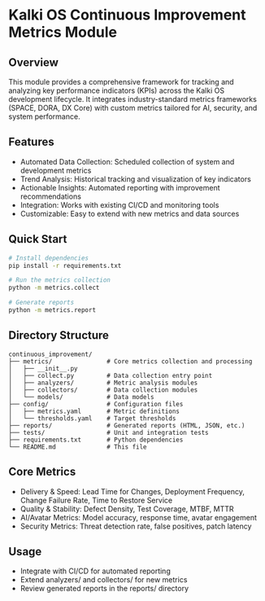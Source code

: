 # Kalki OS Continuous Improvement Metrics Module

## Overview
This module provides a comprehensive framework for tracking and analyzing key performance indicators (KPIs) across the Kalki OS development lifecycle. It integrates industry-standard metrics frameworks (SPACE, DORA, DX Core) with custom metrics tailored for AI, security, and system performance.

## Features
- Automated Data Collection: Scheduled collection of system and development metrics
- Trend Analysis: Historical tracking and visualization of key indicators
- Actionable Insights: Automated reporting with improvement recommendations
- Integration: Works with existing CI/CD and monitoring tools
- Customizable: Easy to extend with new metrics and data sources

## Quick Start
```bash
# Install dependencies
pip install -r requirements.txt

# Run the metrics collection
python -m metrics.collect

# Generate reports
python -m metrics.report
```

## Directory Structure
```
continuous_improvement/
├── metrics/               # Core metrics collection and processing
│   ├── __init__.py
│   ├── collect.py         # Data collection entry point
│   ├── analyzers/         # Metric analysis modules
│   ├── collectors/        # Data collection modules
│   └── models/            # Data models
├── config/                # Configuration files
│   ├── metrics.yaml       # Metric definitions
│   └── thresholds.yaml    # Target thresholds
├── reports/               # Generated reports (HTML, JSON, etc.)
├── tests/                 # Unit and integration tests
├── requirements.txt       # Python dependencies
└── README.md              # This file
```

## Core Metrics
- Delivery & Speed: Lead Time for Changes, Deployment Frequency, Change Failure Rate, Time to Restore Service
- Quality & Stability: Defect Density, Test Coverage, MTBF, MTTR
- AI/Avatar Metrics: Model accuracy, response time, avatar engagement
- Security Metrics: Threat detection rate, false positives, patch latency

## Usage
- Integrate with CI/CD for automated reporting
- Extend analyzers/ and collectors/ for new metrics
- Review generated reports in the reports/ directory 